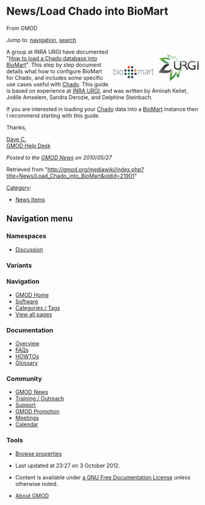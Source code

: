 <div id="mw-page-base" class="noprint">

</div>

<div id="mw-head-base" class="noprint">

</div>

<div id="content" class="mw-body" role="main">

<span id="top"></span>

<div id="mw-js-message" style="display:none;">

</div>



# <span dir="auto">News/Load Chado into BioMart</span>

<div id="bodyContent">

<div id="siteSub">

From GMOD

</div>

<div id="contentSub">

</div>

<div id="jump-to-nav" class="mw-jump">

Jump to: [navigation](#mw-navigation), [search](#p-search)

</div>

<div id="mw-content-text" class="mw-content-ltr" lang="en" dir="ltr">

<div style="float: right; text-align: center">

<a href="../BioMart#How_to_Load_a_Chado_Database_into_BioMart"
rel="nofollow" title="Load Chado into BioMart"><img
src="../../mediawiki/images/thumb/a/a4/Biomart250.png/125px-Biomart250.png"
srcset="../../mediawiki/images/thumb/a/a4/Biomart250.png/188px-Biomart250.png 1.5x, ../../mediawiki/images/a/a4/Biomart250.png 2x"
width="125" height="50" alt="Load Chado into BioMart" /></a>
<a href="http://urgi.versailles.inra.fr/" rel="nofollow"
title="INRA URG"><img
src="../../mediawiki/images/thumb/2/23/Urgi.png/105px-Urgi.png"
srcset="../../mediawiki/images/thumb/2/23/Urgi.png/158px-Urgi.png 1.5x, ../../mediawiki/images/thumb/2/23/Urgi.png/210px-Urgi.png 2x"
width="105" height="71" alt="INRA URG" /></a>

</div>

A group at INRA URGI have documented "[How to load a Chado database into
BioMart](../BioMart#How_to_Load_a_Chado_Database_into_BioMart "BioMart")".
This step by step document details what how to configure BioMart for
Chado, and includes some specific use cases useful with
<a href="../Chado" class="mw-redirect" title="Chado">Chado</a>. This
guide is based on experience at
<a href="http://urgi.versailles.inra.fr/" class="external text"
rel="nofollow">INRA URGI</a>, and was written by Aminah Keliet, Joëlle
Amselem, Sandra Derozie, and Delphine Steinbach.

If you are interested in loading your
<a href="../Chado" class="mw-redirect" title="Chado">Chado</a> data into
a [BioMart](../BioMart "BioMart") instance then I recommend starting
with this guide.

Thanks,

[Dave C.](../User%3AClements "User%3AClements")  
[GMOD Help Desk](../GMOD_Help_Desk "GMOD Help Desk")

  

<div class="newsfooter">

*Posted to the [GMOD News](../GMOD_News "GMOD News") on 2010/05/27*

</div>

</div>

<div class="printfooter">

Retrieved from
"<http://gmod.org/mediawiki/index.php?title=News/Load_Chado_into_BioMart&oldid=21901>"

</div>

<div id="catlinks" class="catlinks">

<div id="mw-normal-catlinks" class="mw-normal-catlinks">

[Category](../Special%3ACategories "Special%3ACategories"):

- [News Items](../Category%3ANews_Items "Category%3ANews Items")

</div>

</div>

<div class="visualClear">

</div>

</div>

</div>

<div id="mw-navigation">

## Navigation menu

<div id="mw-head">



<div id="left-navigation">

<div id="p-namespaces" class="vectorTabs" role="navigation"
aria-labelledby="p-namespaces-label">

### Namespaces


- <span id="ca-talk"><a
  href="http://gmod.org/mediawiki/index.php?title=Talk:News/Load_Chado_into_BioMart&amp;action=edit&amp;redlink=1"
  accesskey="t"
  title="Discussion about the content page [t]">Discussion</a></span>

</div>

<div id="p-variants" class="vectorMenu emptyPortlet" role="navigation"
aria-labelledby="p-variants-label">

### 

### Variants[](#)

<div class="menu">

</div>

</div>

</div>





</div>

</div>

</div>

<div id="mw-panel">

<div id="p-logo" role="banner">

<a href="../Main_Page"
style="background-image: url(../../images/GMOD-cogs.png);"
title="Visit the main page"></a>

</div>

<div id="p-Navigation" class="portal" role="navigation"
aria-labelledby="p-Navigation-label">

### Navigation

<div class="body">

- <span id="n-GMOD-Home">[GMOD Home](../Main_Page)</span>
- <span id="n-Software">[Software](../GMOD_Components)</span>
- <span id="n-Categories-.2F-Tags">[Categories /
  Tags](../Categories)</span>
- <span id="n-View-all-pages">[View all
  pages](../Special:AllPages)</span>

</div>

</div>

<div id="p-Documentation" class="portal" role="navigation"
aria-labelledby="p-Documentation-label">

### Documentation

<div class="body">

- <span id="n-Overview">[Overview](../Overview)</span>
- <span id="n-FAQs">[FAQs](../Category%3AFAQ)</span>
- <span id="n-HOWTOs">[HOWTOs](../Category%3AHOWTO)</span>
- <span id="n-Glossary">[Glossary](../Glossary)</span>

</div>

</div>

<div id="p-Community" class="portal" role="navigation"
aria-labelledby="p-Community-label">

### Community

<div class="body">

- <span id="n-GMOD-News">[GMOD News](../GMOD_News)</span>
- <span id="n-Training-.2F-Outreach">[Training /
  Outreach](../Training_and_Outreach)</span>
- <span id="n-Support">[Support](../Support)</span>
- <span id="n-GMOD-Promotion">[GMOD Promotion](../GMOD_Promotion)</span>
- <span id="n-Meetings">[Meetings](../Meetings)</span>
- <span id="n-Calendar">[Calendar](../Calendar)</span>

</div>

</div>

<div id="p-tb" class="portal" role="navigation"
aria-labelledby="p-tb-label">

### Tools

<div class="body">


- <span id="t-smwbrowselink"><a href="../Special%3ABrowse/News-2FLoad_Chado_into_BioMart"
  rel="smw-browse">Browse properties</a></span>


</div>

</div>

</div>

</div>

<div id="footer" role="contentinfo">

- <span id="footer-info-lastmod">Last updated at 23:27 on 3 October
  2012.</span>
<!-- - <span id="footer-info-viewcount">7,568 page views.</span> -->
- <span id="footer-info-copyright">Content is available under
  <a href="http://www.gnu.org/licenses/fdl-1.3.html" class="external"
  rel="nofollow">a GNU Free Documentation License</a> unless otherwise
  noted.</span>

<!-- -->

- <span id="footer-places-about">[About
  GMOD](../GMOD:About "GMOD:About")</span>

<!-- -->






</div>
